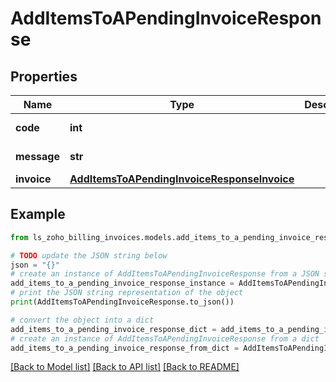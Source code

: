 # AddItemsToAPendingInvoiceResponse


## Properties

Name | Type | Description | Notes
------------ | ------------- | ------------- | -------------
**code** | **int** |  | [optional] [readonly] 
**message** | **str** |  | [optional] [readonly] 
**invoice** | [**AddItemsToAPendingInvoiceResponseInvoice**](AddItemsToAPendingInvoiceResponseInvoice.md) |  | [optional] 

## Example

```python
from ls_zoho_billing_invoices.models.add_items_to_a_pending_invoice_response import AddItemsToAPendingInvoiceResponse

# TODO update the JSON string below
json = "{}"
# create an instance of AddItemsToAPendingInvoiceResponse from a JSON string
add_items_to_a_pending_invoice_response_instance = AddItemsToAPendingInvoiceResponse.from_json(json)
# print the JSON string representation of the object
print(AddItemsToAPendingInvoiceResponse.to_json())

# convert the object into a dict
add_items_to_a_pending_invoice_response_dict = add_items_to_a_pending_invoice_response_instance.to_dict()
# create an instance of AddItemsToAPendingInvoiceResponse from a dict
add_items_to_a_pending_invoice_response_from_dict = AddItemsToAPendingInvoiceResponse.from_dict(add_items_to_a_pending_invoice_response_dict)
```
[[Back to Model list]](../README.md#documentation-for-models) [[Back to API list]](../README.md#documentation-for-api-endpoints) [[Back to README]](../README.md)


